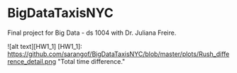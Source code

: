 # BigDataTaxisNYC
Final project for Big Data - ds 1004 with Dr. Juliana Freire.

![alt text][HW1_1]
[HW1_1]: https://github.com/sarangof/BigDataTaxisNYC/blob/master/plots/Rush_difference_detail.png "Total time difference."
